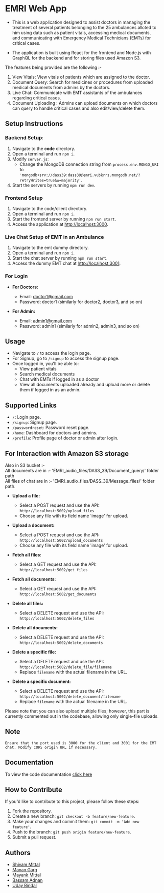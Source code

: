 <h1>EMRI Web App</h1>

- This is a web application designed to assist doctors in managing the treatment of several patients belonging to the 25 ambulances alloted to him using data such as patient vitals, accessing medical documents, and communicating with Emergency Medical Technicians (EMTs) for critical cases.

- The application is built using React for the frontend and Node.js with GraphQL for the backend and for storing files used Amazon S3.

The features being provided are the following :-

1. View Vitals: View vitals of patients which are assigned to the doctor.
2. Document Query: Search for medicines or procedures from uploaded medical documents from admins by the doctors.
3. Live Chat: Communicate with EMT assistants of the ambulances regarding critical cases.
4. Document Uploading : Admins can upload documents on which doctors can query to handle critical cases and also edit/view/delete them.

## Setup Instructions
### Backend Setup:

1. Navigate to the **code** directory.
2. Open a terminal and run `npm i`.
3. Modify `server.js`:
   - Change the MongoDB connection string from `process.env.MONGO_URI` to<br> `'mongodb+srv://dass39:dass39@emri.vubkrrz.mongodb.net/?retryWrites=true&w=majority'`.
4. Start the servers by running `npm run dev`.

### Frontend Setup

1. Navigate to the code/client directory.
2. Open a terminal and run `npm i`.
3. Start the frontend server by running `npm run start`.
4. Access the application at [http://localhost:3000](http://localhost:3000).

### Live Chat Setup of EMT in an Ambulance

1. Navigate to the emt dummy directory.
2. Open a terminal and run `npm i`.
3. Start the chat server by running `npm run start`.
4. Access the dummy EMT chat at [http://localhost:3001](http://localhost:3001).

### For Login

- **For Doctors:**
  - Email: doctor1@gmail.com
  - Password: doctor1
  (similarly for doctor2, doctor3, and so on)

- **For Admin:**
  - Email: admin1@gmail.com
  - Password: admin1
  (similarly for admin2, admin3, and so on)

## Usage

- Navigate to `/` to access the login page.
- For Signup, go to `/signup` to access the signup page.
- Once logged in, you'll be able to:
  - View patient vitals
  - Search medical documents
  - Chat with EMTs if logged in as a doctor
  - View all documents uploaded already and upload more or delete them if logged in as an admin.

## Supported Links

- `/`: Login page.
- `/signup`: Signup page.
- `/passwordreset`: Password reset page.
- `/home`: Dashboard for doctors and admins.
- `/profile`: Profile page of doctor or admin after login.

## For Interaction with Amazon S3 storage

Also in S3 bucket :-<br>
All documents are in :- 'EMRI_audio_files/DASS_39/Document_query/' folder path<br> All files of chat are in :- 'EMRI_audio_files/DASS_39/Message_files/' folder path.
- **Upload a file:**  
  - Select a POST request and use the API: `http://localhost:5002/upload_files`
  - Choose any file with its field name 'image' for upload.

- **Upload a document:**  
  - Select a POST request and use the API: `http://localhost:5002/upload_documents`
  - Choose any file with its field name 'image' for upload.

- **Fetch all files:**  
  - Select a GET request and use the API: `http://localhost:5002/get_files`

- **Fetch all documents:**  
  - Select a GET request and use the API: `http://localhost:5002/get_documents`

- **Delete all files:**  
  - Select a DELETE request and use the API: `http://localhost:5002/delete_files`

- **Delete all documents:**  
  - Select a DELETE request and use the API: `http://localhost:5002/delete_documents`

- **Delete a specific file:**  
  - Select a DELETE request and use the API: `http://localhost:5002/delete_file/filename` 
  - Replace `filename` with the actual filename in the URL.

- **Delete a specific document:**  
  - Select a DELETE request and use the API: `http://localhost:5002/delete_document/filename` 
  - Replace `filename` with the actual filename in the URL.

Please note that you can also upload multiple files; however, this part is currently commented out in the codebase, allowing only single-file uploads.

<h2>Note</h2>

    Ensure that the port used is 3000 for the client and 3001 for the EMT chat. Modify CORS origin URL if necessary.

## Documentation 

To view the code documentation [click here](https://www.notion.so/Overview-e1316e28c1584187913a2143ad0d023f)

## How to Contribute

If you'd like to contribute to this project, please follow these steps:
1. Fork the repository.
2. Create a new branch: `git checkout -b feature/new-feature`.
3. Make your changes and commit them: `git commit -m 'Add new feature'`.
4. Push to the branch: `git push origin feature/new-feature`.
5. Submit a pull request.

## Authors

- [Shivam Mittal](https://github.com/mittalshivam2709)
- [Manan Garg](https://github.com/manangarg21)
- [Mayank Mittal](https://github.com/mayankmittal29)
- [Bassam Adnan](https://github.com/bassamadnan)
- [Uday Bindal](https://github.com/udaybindal01)
